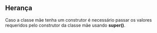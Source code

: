 ## Herança
Caso a classe mãe tenha um construtor é necessário passar os valores requeridos
pelo construtor da classe mãe usando **super()**.